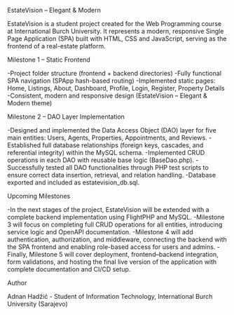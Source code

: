EstateVision – Elegant & Modern

EstateVision is a student project created for the Web Programming course at International Burch University.
It represents a modern, responsive Single Page Application (SPA) built with HTML, CSS and JavaScript, serving as the frontend of a real-estate platform.

Milestone 1 – Static Frontend

-Project folder structure (frontend + backend directories)
-Fully functional SPA navigation (SPApp hash-based routing)
-Implemented static pages: Home, Listings, About, Dashboard, Profile, Login, Register, Property Details
-Consistent, modern and responsive design (EstateVision – Elegant & Modern theme)

Milestone 2 – DAO Layer Implementation

-Designed and implemented the Data Access Object (DAO) layer for five main entities: Users, Agents, Properties, Appointments, and Reviews. -Established full database relationships (foreign keys, cascades, and referential integrity) within the MySQL schema. -Implemented CRUD operations in each DAO with reusable base logic (BaseDao.php). -Successfully tested all DAO functionalities through PHP test scripts to ensure correct data insertion, retrieval, and relation handling. -Database exported and included as estatevision_db.sql.

Upcoming Milestones

-In the next stages of the project, EstateVision will be extended with a complete backend implementation using FlightPHP and MySQL.
-Milestone 3 will focus on completing full CRUD operations for all entities, introducing service logic and OpenAPI documentation.
-Milestone 4 will add authentication, authorization, and middleware, connecting the backend with the SPA frontend and enabling role-based access for users and admins.
-Finally, Milestone 5 will cover deployment, frontend–backend integration, form validations, and hosting the final live version of the application with complete documentation and CI/CD setup.

Author

Adnan Hadžić - Student of Information Technology, International Burch University (Sarajevo)
